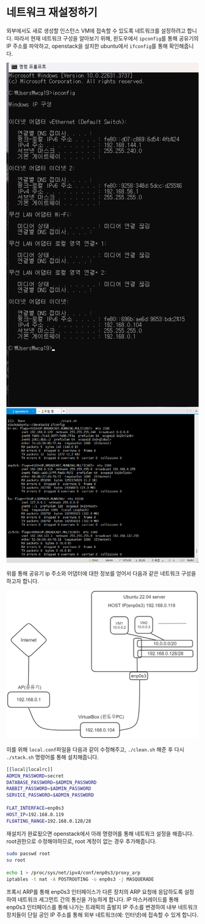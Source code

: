 # 네트워크 재설정하기

외부에서도 새로 생성할 인스턴스 VM에 접속할 수 있도록 네트워크를 설정하려고 합니다.
따라서 현재 네트워크 구성을 알아보기 위해, 윈도우에서 `ipconfig`를 통해 공유기의 IP 주소를 파악하고, openstack을 설치한 ubuntu에서 `ifconfig`를 통해 확인해줍니다.

![](/operation/network/img/2.png)
![](/operation/network/img/1.png)

위를 통해 공유기 ip 주소와 어댑터에 대한 정보를 얻어서 다음과 같은 네트워크 구성을 하고자 합니다.

![](/operation/network/img/3.png)


이를 위해 `local.conf`파일을 다음과 같이 수정해주고, `./clean.sh` 해준 후 다시 `./stack.sh` 명령어를 통해 설치해줍니다.

```bash
[[local|localrc]]
ADMIN_PASSWORD=secret
DATABASE_PASSWORD=$ADMIN_PASSWORD
RABBIT_PASSWORD=$ADMIN_PASSWORD
SERVICE_PASSWORD=$ADMIN_PASSWORD

FLAT_INTERFACE=enp0s3
HOST_IP=192.168.0.119
FLOATING_RANGE=192.168.0.128/28
```

재설치가 완료됬으면 openstack에서 아래 명령어를 통해 네트워크 설정을 해줍니다. root권한으로 수정해야하므로, root 계정이 없는 경우 추가해줍니다.

```bash
sudo passwd root
su root

echo 1 > /proc/sys/net/ipv4/conf/enp0s3/proxy_arp
iptables -t nat -A POSTROUTING -o enp0s3 -j MASQUERADE
```

프록시 ARP를 통해 enp0s3 인터페이스가 다른 장치의 ARP 요청에 응답하도록 설정하여 네트워크 세그먼트 간의 통신을 가능하게 합니다.
IP 마스커레이드를 통해 enp0s3 인터페이스를 통해 나가는 트래픽의 출발지 IP 주소를 변경하여 내부 네트워크 장치들이 단일 공인 IP 주소를 통해 외부 네트워크(예: 인터넷)에 접속할 수 있게 합니다.
